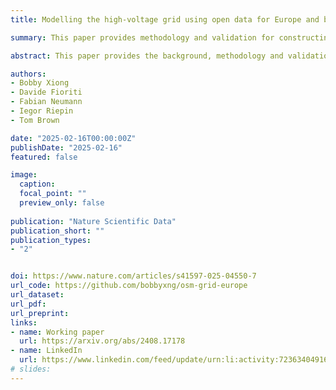 ```yaml
---
title: Modelling the high-voltage grid using open data for Europe and beyond

summary: This paper provides methodology and validation for constructing a representation of the European high-voltage grid, including and above 200 kV, based on public data provided by OpenStreetMap.

abstract: This paper provides the background, methodology and validation for constructing a representation of the European high-voltage grid (AC lines from 220 to 750 kV and all DC lines) based on OpenStreetMap data. Grid components include commissioned substations, transmission lines and cables, transformers, and converters as well as technical parameters based on standard types. The data is provided as easy-to-access comma-separated values files which makes it suitable for model-independent, large-scale electricity and energy system modelling. For further ease-of-use, an interactive map is included to enable visual inspection. To assess the data quality, this paper compares the dataset with official statistics and representative model runs using PyPSA-Eur based on different electricity grid representations. The dataset and workflow are provided as part of PyPSA-Eur, an open-source, sector-coupled optimisation model of the European energy system. By integrating with the codebase for initiatives such as PyPSA-Earth, the benefits of this work of this work extend to the global context. The dataset is published under the Open Data Commons Open Database (ODbL 1.0) licence.

authors:
- Bobby Xiong
- Davide Fioriti
- Fabian Neumann
- Iegor Riepin
- Tom Brown

date: "2025-02-16T00:00:00Z"
publishDate: "2025-02-16"
featured: false

image:
  caption:
  focal_point: ""
  preview_only: false
  
publication: "Nature Scientific Data"
publication_short: ""
publication_types:
- "2"


doi: https://www.nature.com/articles/s41597-025-04550-7
url_code: https://github.com/bobbyxng/osm-grid-europe
url_dataset:
url_pdf:
url_preprint: 
links:
- name: Working paper 
  url: https://arxiv.org/abs/2408.17178
- name: LinkedIn
  url: https://www.linkedin.com/feed/update/urn:li:activity:7236340491603070976/
# slides:
---
```


